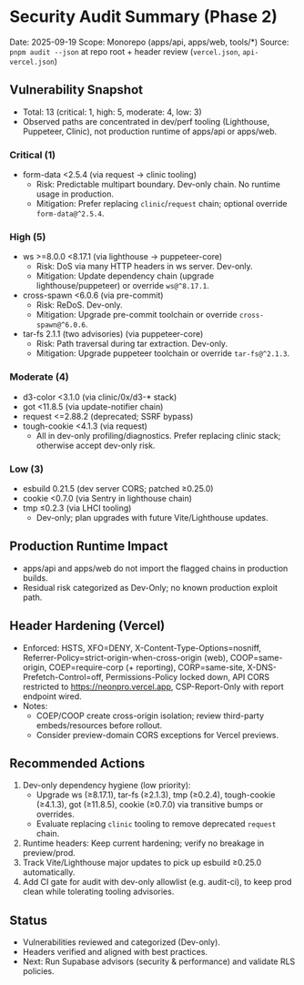 # Security Audit Summary (Phase 2)

Date: 2025-09-19
Scope: Monorepo (apps/api, apps/web, tools/\*)
Source: `pnpm audit --json` at repo root + header review (`vercel.json`, `api-vercel.json`)

## Vulnerability Snapshot

- Total: 13 (critical: 1, high: 5, moderate: 4, low: 3)
- Observed paths are concentrated in dev/perf tooling (Lighthouse, Puppeteer, Clinic), not production runtime of apps/api or apps/web.

### Critical (1)

- form-data <2.5.4 (via request → clinic tooling)
  - Risk: Predictable multipart boundary. Dev-only chain. No runtime usage in production.
  - Mitigation: Prefer replacing `clinic`/`request` chain; optional override `form-data@^2.5.4`.

### High (5)

- ws >=8.0.0 <8.17.1 (via lighthouse → puppeteer-core)
  - Risk: DoS via many HTTP headers in ws server. Dev-only.
  - Mitigation: Update dependency chain (upgrade lighthouse/puppeteer) or override `ws@^8.17.1`.
- cross-spawn <6.0.6 (via pre-commit)
  - Risk: ReDoS. Dev-only.
  - Mitigation: Upgrade pre-commit toolchain or override `cross-spawn@^6.0.6`.
- tar-fs 2.1.1 (two advisories) (via puppeteer-core)
  - Risk: Path traversal during tar extraction. Dev-only.
  - Mitigation: Upgrade puppeteer toolchain or override `tar-fs@^2.1.3`.

### Moderate (4)

- d3-color <3.1.0 (via clinic/0x/d3-\* stack)
- got <11.8.5 (via update-notifier chain)
- request <=2.88.2 (deprecated; SSRF bypass)
- tough-cookie <4.1.3 (via request)
  - All in dev-only profiling/diagnostics. Prefer replacing clinic stack; otherwise accept dev-only risk.

### Low (3)

- esbuild 0.21.5 (dev server CORS; patched ≥0.25.0)
- cookie <0.7.0 (via Sentry in lighthouse chain)
- tmp ≤0.2.3 (via LHCI tooling)
  - Dev-only; plan upgrades with future Vite/Lighthouse updates.

## Production Runtime Impact

- apps/api and apps/web do not import the flagged chains in production builds.
- Residual risk categorized as Dev-Only; no known production exploit path.

## Header Hardening (Vercel)

- Enforced: HSTS, XFO=DENY, X-Content-Type-Options=nosniff, Referrer-Policy=strict-origin-when-cross-origin (web), COOP=same-origin, COEP=require-corp (+ reporting), CORP=same-site, X-DNS-Prefetch-Control=off, Permissions-Policy locked down, API CORS restricted to https://neonpro.vercel.app, CSP-Report-Only with report endpoint wired.
- Notes:
  - COEP/COOP create cross-origin isolation; review third-party embeds/resources before rollout.
  - Consider preview-domain CORS exceptions for Vercel previews.

## Recommended Actions

1. Dev-only dependency hygiene (low priority):
   - Upgrade ws (≥8.17.1), tar-fs (≥2.1.3), tmp (≥0.2.4), tough-cookie (≥4.1.3), got (≥11.8.5), cookie (≥0.7.0) via transitive bumps or overrides.
   - Evaluate replacing `clinic` tooling to remove deprecated `request` chain.
2. Runtime headers: Keep current hardening; verify no breakage in preview/prod.
3. Track Vite/Lighthouse major updates to pick up esbuild ≥0.25.0 automatically.
4. Add CI gate for audit with dev-only allowlist (e.g. audit-ci), to keep prod clean while tolerating tooling advisories.

## Status

- Vulnerabilities reviewed and categorized (Dev-only).
- Headers verified and aligned with best practices.
- Next: Run Supabase advisors (security & performance) and validate RLS policies.
